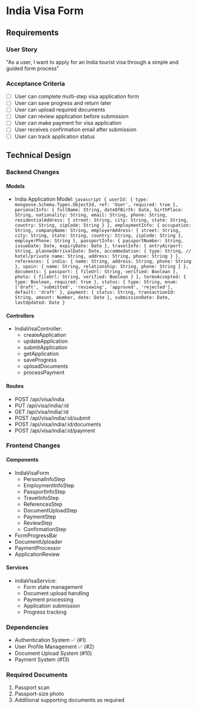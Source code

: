 # India Visa Form

## Requirements
### User Story
"As a user, I want to apply for an India tourist visa through a simple and guided form process"

### Acceptance Criteria
- [ ] User can complete multi-step visa application form
- [ ] User can save progress and return later
- [ ] User can upload required documents
- [ ] User can review application before submission
- [ ] User can make payment for visa application
- [ ] User receives confirmation email after submission
- [ ] User can track application status

## Technical Design

### Backend Changes
#### Models
- India Application Model:  ```javascript
  {
    userId: {
      type: mongoose.Schema.Types.ObjectId,
      ref: 'User',
      required: true
    },
    personalInfo: {
      fullName: String,
      dateOfBirth: Date,
      birthPlace: String,
      nationality: String,
      email: String,
      phone: String,
      residentialAddress: {
        street: String,
        city: String,
        state: String,
        country: String,
        zipCode: String
      }
    },
    employmentInfo: {
      occupation: String,
      companyName: String,
      employerAddress: {
        street: String,
        city: String,
        state: String,
        country: String,
        zipCode: String
      },
      employerPhone: String
    },
    passportInfo: {
      passportNumber: String,
      issueDate: Date,
      expiryDate: Date
    },
    travelInfo: {
      entryAirport: String,
      plannedArrivalDate: Date,
      accommodation: {
        type: String, // hotel/private
        name: String,
        address: String,
        phone: String
      }
    },
    references: {
      india: {
        name: String,
        address: String,
        phone: String
      },
      spain: {
        name: String,
        relationship: String,
        phone: String
      }
    },
    documents: {
      passport: {
        fileUrl: String,
        verified: Boolean
      },
      photo: {
        fileUrl: String,
        verified: Boolean
      }
    },
    termsAccepted: {
      type: Boolean,
      required: true
    },
    status: {
      type: String,
      enum: ['draft', 'submitted', 'reviewing', 'approved', 'rejected'],
      default: 'draft'
    },
    payment: {
      status: String,
      transactionId: String,
      amount: Number,
      date: Date
    },
    submissionDate: Date,
    lastUpdated: Date
  }  ```

#### Controllers
- IndiaVisaController:
  - createApplication
  - updateApplication
  - submitApplication
  - getApplication
  - saveProgress
  - uploadDocuments
  - processPayment

#### Routes
- POST /api/visa/india
- PUT /api/visa/india/:id
- GET /api/visa/india/:id
- POST /api/visa/india/:id/submit
- POST /api/visa/india/:id/documents
- POST /api/visa/india/:id/payment

### Frontend Changes
#### Components
- IndiaVisaForm
  - PersonalInfoStep
  - EmploymentInfoStep
  - PassportInfoStep
  - TravelInfoStep
  - ReferencesStep
  - DocumentUploadStep
  - PaymentStep
  - ReviewStep
  - ConfirmationStep
- FormProgressBar
- DocumentUploader
- PaymentProcessor
- ApplicationReview

#### Services
- indiaVisaService:
  - Form state management
  - Document upload handling
  - Payment processing
  - Application submission
  - Progress tracking

### Dependencies
- Authentication System ✅ (#1)
- User Profile Management ✅ (#2)
- Document Upload System (#10)
- Payment System (#13)

### Required Documents
1. Passport scan
2. Passport-size photo
3. Additional supporting documents as required
